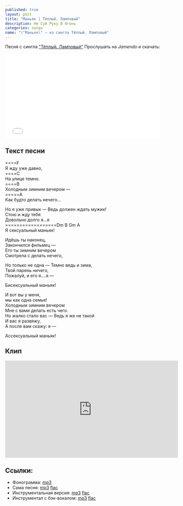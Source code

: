 ```yaml
---
published: true
layout: post
title: "Маньяк | Тёплый. Ламповый"
description: Не Суй Руку В Огонь
categories: songs
name: "\"Маньяк\" — из сингла Тёплый. Ламповый"
---
```


Песня с сингла <a target="blank" href="http://gruppa.utkorose.ru/albums/tyoplyy-lampovyy/">"Тёплый. Ламповый"</a>
Прослушать на *Jamendo* и скачать:  

<iframe id="widget" scrolling="no" frameborder="0" width="500" height="274" style="width: 500px; height: 274px;" src="//widgets.jamendo.com/v3/artist/440593?autoplay=0&layout=standard&manualWidth=400&width=400&theme=light&highlight=0&tracklist=true&tracklist_n=3&embedCode="></iframe>

## Текст песни  
====F  
Я жду уже давно,  
====C  
На улице темно.  
====B  
Холодным зимним вечером —  
=====A  
Как будто делать нечего...  

Но я уже привык —
Ведь должен ждать мужик!  
Стою и жду тебя  
Довольно долго я...я  
==================Dm B Gm A  
Я сексуальный маньяк!  
  
Идёшь ты наконец,  
Закончился фильмец —  
Его ты зимним вечером  
Смотрела с делать нечего,  
  
Но только не одна — 
Темно ведь и зима,  
Твой парень ничего,  
Пожалуй, и его я....я —  
  
Бисексуальный маньяк!  
  
И вот вы у меня,  
мы как одна семья!  
Холодным зимним вечером  
Мне с вами делать есть чего.  
Но жалко стало вас —
Ведь я же не такой  
И вас я развяжу,  
А после вам скажу: я —  
  
Ассексуальный маньяк!

## Клип
<iframe width="560" height="315" src="https://www.youtube.com/embed/74Dg4r71iI8" frameborder="0" allowfullscreen></iframe>

## Ссылки:
* Фонограмма: <a titile="скачать с GitHub" href="https://github.com/gruppa-gruppa-nsk/sources/raw/master/f5.0/manyak.mp3">mp3</a>
* Сама песня: <a titile="скачать с Google Drive" href="https://drive.google.com/file/d/0B-fv7DVp2MzyczNhMzk3aHB5cTg/edit?usp=sharing">mp3</a> <a titile="скачать с Google Drive" href="https://drive.google.com/file/d/0B-fv7DVp2Mzyd1l4QlVKY05XZUE/edit?usp=sharing">flac</a>
* Инструментальная версия: <a titile="скачать с Google Drive" href="https://drive.google.com/file/d/0B-fv7DVp2MzyVWlLX2dfLTlGSDg/edit?usp=sharing">mp3</a> <a titile="скачать с Google Drive" href="https://drive.google.com/file/d/0B-fv7DVp2MzyZ1FBQWhYUVRXWFk/edit?usp=sharing">flac</a>
* Инструментал с бэк-вокалом: <a titile="скачать с Google Drive" href="https://drive.google.com/file/d/0B-fv7DVp2MzyRjVwTDdNX0NJQ0E/edit?usp=sharing">mp3</a> <a titile="скачать с Google Drive" href="https://drive.google.com/file/d/0B-fv7DVp2MzyTTFnRXJzUlY5NUk/edit?usp=sharing">flac</a>
